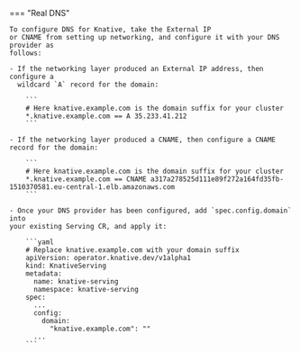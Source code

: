 === "Real DNS"

    To configure DNS for Knative, take the External IP
    or CNAME from setting up networking, and configure it with your DNS provider as
    follows:

    - If the networking layer produced an External IP address, then configure a
      wildcard `A` record for the domain:

        ```
        # Here knative.example.com is the domain suffix for your cluster
        *.knative.example.com == A 35.233.41.212
        ```

    - If the networking layer produced a CNAME, then configure a CNAME record for the domain:

        ```
        # Here knative.example.com is the domain suffix for your cluster
        *.knative.example.com == CNAME a317a278525d111e89f272a164fd35fb-1510370581.eu-central-1.elb.amazonaws.com
        ```

    - Once your DNS provider has been configured, add `spec.config.domain` into
    your existing Serving CR, and apply it:

        ```yaml
        # Replace knative.example.com with your domain suffix
        apiVersion: operator.knative.dev/v1alpha1
        kind: KnativeServing
        metadata:
          name: knative-serving
          namespace: knative-serving
        spec:
          ...
          config:
            domain:
              "knative.example.com": ""
          ...
        ```
